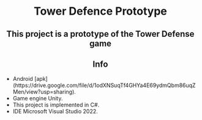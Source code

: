 <h1 align="center"> Tower Defence Prototype </h1>
<h2 align="center">  This project is a prototype of the Tower Defense game </h2>
<h2 align="center">   Info </h2>
<p>
  <ul>
    <li> Android [apk](https://drive.google.com/file/d/1odXNSuqTf4GHYa4E69ydmQbm86uqZMen/view?usp=sharing). </li>
    <li> Game engine Unity. </li>
    <li> This project is implemented in C#. </li>
    <li> IDE Microsoft Visual Studio 2022. </li>
  </ul>
</p>
